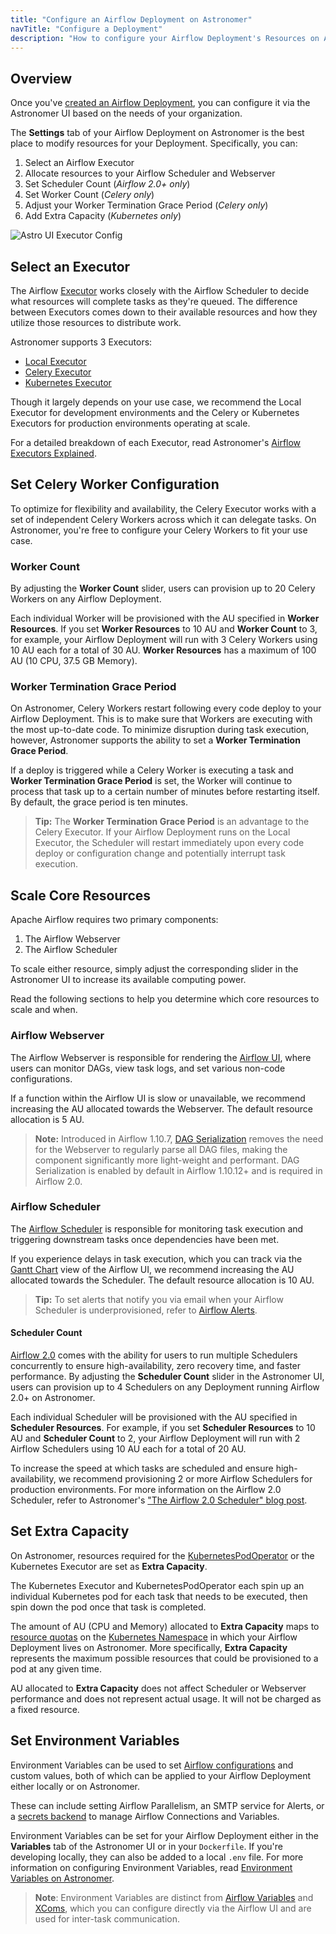 ```yaml
---
title: "Configure an Airflow Deployment on Astronomer"
navTitle: "Configure a Deployment"
description: "How to configure your Airflow Deployment's Resources on Astronomer."
---
```


## Overview

Once you've [created an Airflow Deployment](https://www.astronomer.io/docs/enterprise/stable/deploy/deploy-cli), you can configure it via the Astronomer UI based on the needs of your organization.

The **Settings** tab of your Airflow Deployment on Astronomer is the best place to modify resources for your Deployment. Specifically, you can:

1. Select an Airflow Executor
2. Allocate resources to your Airflow Scheduler and Webserver
3. Set Scheduler Count (*Airflow 2.0+ only*)
4. Set Worker Count (*Celery only*)
5. Adjust your Worker Termination Grace Period (*Celery only*)
6. Add Extra Capacity (*Kubernetes only*)

![Astro UI Executor Config](https://assets2.astronomer.io/main/docs/astronomer-ui/v0.23-astro-UI-executor.png)

## Select an Executor

The Airflow [Executor](https://airflow.apache.org/docs/apache-airflow/stable/executor/index.html) works closely with the Airflow Scheduler to decide what resources will complete tasks as they're queued. The difference between Executors comes down to their available resources and how they utilize those resources to distribute work.

Astronomer supports 3 Executors:

- [Local Executor](https://airflow.apache.org/docs/apache-airflow/stable/executor/local.html)
- [Celery Executor](https://airflow.apache.org/docs/apache-airflow/stable/executor/celery.html)
- [Kubernetes Executor](https://airflow.apache.org/docs/apache-airflow/stable/executor/kubernetes.html)

Though it largely depends on your use case, we recommend the Local Executor for development environments and the Celery or Kubernetes Executors for production environments operating at scale.

For a detailed breakdown of each Executor, read Astronomer's [Airflow Executors Explained](https://www.astronomer.io/guides/airflow-executors-explained).

## Set Celery Worker Configuration

To optimize for flexibility and availability, the Celery Executor works with a set of independent Celery Workers across which it can delegate tasks. On Astronomer, you're free to configure your Celery Workers to fit your use case.

### Worker Count

By adjusting the **Worker Count** slider, users can provision up to 20 Celery Workers on any Airflow Deployment.

Each individual Worker will be provisioned with the AU specified in **Worker Resources**. If you set **Worker Resources** to 10 AU and **Worker Count** to 3, for example, your Airflow Deployment will run with 3 Celery Workers using 10 AU each for a total of 30 AU. **Worker Resources** has a maximum of 100 AU (10 CPU, 37.5 GB Memory).

### Worker Termination Grace Period

On Astronomer, Celery Workers restart following every code deploy to your Airflow Deployment. This is to make sure that Workers are executing with the most up-to-date code. To minimize disruption during task execution, however, Astronomer supports the ability to set a **Worker Termination Grace Period**.

If a deploy is triggered while a Celery Worker is executing a task and **Worker Termination Grace Period** is set, the Worker will continue to process that task up to a certain number of minutes before restarting itself. By default, the grace period is ten minutes.

> **Tip:** The **Worker Termination Grace Period** is an advantage to the Celery Executor. If your Airflow Deployment runs on the Local Executor, the Scheduler will restart immediately upon every code deploy or configuration change and potentially interrupt task execution.

## Scale Core Resources

Apache Airflow requires two primary components:

1. The Airflow Webserver
2. The Airflow Scheduler

To scale either resource, simply adjust the corresponding slider in the Astronomer UI to increase its available computing power.

Read the following sections to help you determine which core resources to scale and when.

### Airflow Webserver

The Airflow Webserver is responsible for rendering the [Airflow UI](https://airflow.apache.org/docs/apache-airflow/stable/ui.html), where users can monitor DAGs, view task logs, and set various non-code configurations.

If a function within the Airflow UI is slow or unavailable, we recommend increasing the AU allocated towards the Webserver. The default resource allocation is 5 AU.

> **Note:** Introduced in Airflow 1.10.7, [DAG Serialization](https://airflow.apache.org/docs/apache-airflow/stable/dag-serialization.html?highlight=dag%20serialization) removes the need for the Webserver to regularly parse all DAG files, making the component significantly more light-weight and performant. DAG Serialization is enabled by default in Airflow 1.10.12+ and is required in Airflow 2.0.

### Airflow Scheduler

The [Airflow Scheduler](https://airflow.apache.org/docs/apache-airflow/stable/scheduler.html) is responsible for monitoring task execution and triggering downstream tasks once dependencies have been met.

If you experience delays in task execution, which you can track via the [Gantt Chart](https://airflow.apache.org/docs/apache-airflow/stable/ui.html#gantt-chart) view of the Airflow UI, we recommend increasing the AU allocated towards the Scheduler. The default resource allocation is 10 AU.

> **Tip:** To set alerts that notify you via email when your Airflow Scheduler is underprovisioned, refer to [Airflow Alerts](/docs/enterprise/stable/customize-airflow/airflow-alerts/).

#### Scheduler Count

[Airflow 2.0](https://www.astronomer.io/docs/enterprise/stable/customize-airflow/upgrade-to-airflow-2) comes with the ability for users to run multiple Schedulers concurrently to ensure high-availability, zero recovery time, and faster performance. By adjusting the **Scheduler Count** slider in the Astronomer UI, users can provision up to 4 Schedulers on any Deployment running Airflow 2.0+ on Astronomer.

Each individual Scheduler will be provisioned with the AU specified in **Scheduler Resources**. For example, if you set **Scheduler Resources** to 10 AU and **Scheduler Count** to 2, your Airflow Deployment will run with 2 Airflow Schedulers using 10 AU each for a total of 20 AU.

To increase the speed at which tasks are scheduled and ensure high-availability, we recommend provisioning 2 or more Airflow Schedulers for production environments. For more information on the Airflow 2.0 Scheduler, refer to Astronomer's ["The Airflow 2.0 Scheduler" blog post](https://www.astronomer.io/blog/airflow-2-scheduler).

## Set Extra Capacity

On Astronomer, resources required for the [KubernetesPodOperator](https://www.astronomer.io/docs/enterprise/stable/customize-airflow/kubepodoperator) or the Kubernetes Executor are set as **Extra Capacity**.

The Kubernetes Executor and KubernetesPodOperator each spin up an individual Kubernetes pod for each task that needs to be executed, then spin down the pod once that task is completed.

The amount of AU (CPU and Memory) allocated to **Extra Capacity** maps to [resource quotas](https://kubernetes.io/docs/concepts/policy/resource-quotas/) on the [Kubernetes Namespace](https://kubernetes.io/docs/concepts/overview/working-with-objects/namespaces/) in which your Airflow Deployment lives on Astronomer. More specifically, **Extra Capacity** represents the maximum possible resources that could be provisioned to a pod at any given time.

AU allocated to **Extra Capacity** does not affect Scheduler or Webserver performance and does not represent actual usage. It will not be charged as a fixed resource.

## Set Environment Variables

Environment Variables can be used to set [Airflow configurations](https://airflow.apache.org/docs/apache-airflow/stable/configurations-ref.html) and custom values, both of which can be applied to your Airflow Deployment either locally or on Astronomer.

These can include setting Airflow Parallelism, an SMTP service for Alerts, or a [secrets backend](https://www.astronomer.io/docs/enterprise/stable/customize-airflow/secrets-backend) to manage Airflow Connections and Variables.

Environment Variables can be set for your Airflow Deployment either in the **Variables** tab of the Astronomer UI or in your `Dockerfile`. If you're developing locally, they can also be added to a local `.env` file. For more information on configuring Environment Variables, read [Environment Variables on Astronomer](/docs/enterprise/stable/deploy/environment-variables/).

> **Note**: Environment Variables are distinct from [Airflow Variables](https://airflow.apache.org/docs/apache-airflow/stable/howto/variable.html?highlight=variables) and [XComs](https://airflow.apache.org/docs/apache-airflow/stable/concepts.html?highlight=xcom#concepts-xcom), which you can configure directly via the Airflow UI and are used for inter-task communication.
